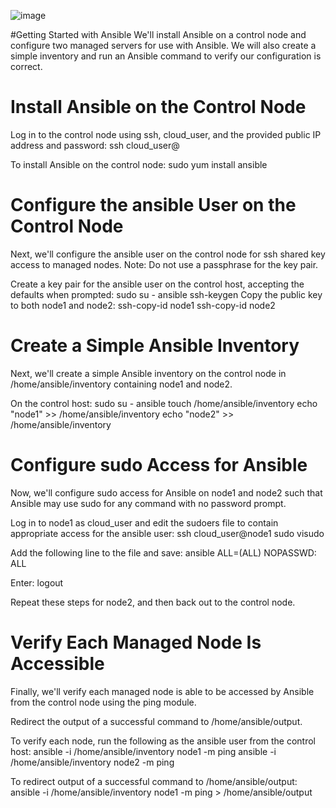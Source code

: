 ![image](https://user-images.githubusercontent.com/44756128/113488442-c87a0a80-9483-11eb-8e61-3a5541b995f9.png)

#Getting Started with Ansible
We'll install Ansible on a control node and configure two managed servers for use with Ansible. We will also create a simple inventory and run an Ansible command to verify our configuration is correct.

# Install Ansible on the Control Node
Log in to the control node using ssh, cloud_user, and the provided public IP address and password:
ssh cloud_user@<PUBLIC IP>

To install Ansible on the control node:
sudo yum install ansible

# Configure the ansible User on the Control Node
Next, we'll configure the ansible user on the control node for ssh shared key access to managed nodes.
Note: Do not use a passphrase for the key pair.

Create a key pair for the ansible user on the control host, accepting the defaults when prompted:
sudo su - ansible
ssh-keygen
Copy the public key to both node1 and node2:
ssh-copy-id node1
ssh-copy-id node2

# Create a Simple Ansible Inventory
Next, we'll create a simple Ansible inventory on the control node in /home/ansible/inventory containing node1 and node2.

On the control host:
sudo su - ansible
touch /home/ansible/inventory
echo "node1" >> /home/ansible/inventory
echo "node2" >> /home/ansible/inventory

# Configure sudo Access for Ansible
Now, we'll configure sudo access for Ansible on node1 and node2 such that Ansible may use sudo for any command with no password prompt.

Log in to node1 as cloud_user and edit the sudoers file to contain appropriate access for the ansible user:
ssh cloud_user@node1
sudo visudo

Add the following line to the file and save:
ansible    ALL=(ALL)       NOPASSWD: ALL

Enter:
logout

Repeat these steps for node2, and then back out to the control node.

# Verify Each Managed Node Is Accessible
Finally, we'll verify each managed node is able to be accessed by Ansible from the control node using the ping module.

Redirect the output of a successful command to /home/ansible/output.

To verify each node, run the following as the ansible user from the control host:
ansible -i /home/ansible/inventory node1 -m ping
ansible -i /home/ansible/inventory node2 -m ping

To redirect output of a successful command to /home/ansible/output:
ansible -i /home/ansible/inventory node1 -m ping > /home/ansible/output
